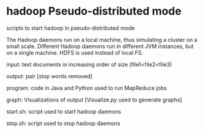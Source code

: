 # hadoop Pseudo-distributed mode
scripts to start hadoop in pseudo-distributed mode

The Hadoop daemons run on a local machine, thus simulating a cluster on a small scale. Different Hadoop daemons run in different JVM instances, but on a single machine. HDFS is used instead of local FS.

input: text documents in increasing order of size (file1<file2<file3)

output: <word> <frequency> pair [stop words removed]

program: code in Java and Python used to run MapReduce jobs

graph: Visualizations of output [Visualize.py used to generate graphs]

start.sh: script used to start hadoop daemons

stop.sh: script used to stop hadoop daemons 
